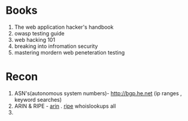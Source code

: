 # Books
1. The web application hacker's handbook
2. owasp testing guide
3. web hacking 101
4. breaking into infromation security
5. mastering mordern web peneteration testing

# Recon
1. ASN's(autonomous system numbers)- http://bgp.he.net (ip ranges , keyword searches)
2. ARIN & RIPE - [arin](http://whois.arin.net/ui) .
                 [ripe](http://apps.db.ripe.net/db-web-ui/#/fulltextsearch)  whoislookups all
3.
